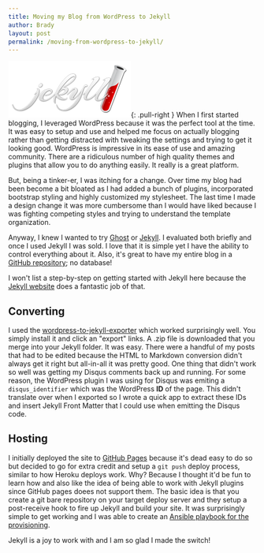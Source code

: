 ```yaml
---
title: Moving my Blog from WordPress to Jekyll
author: Brady
layout: post
permalink: /moving-from-wordpress-to-jekyll/
---
```

![Jekyll](/media/jekyll-logo.png){: .pull-right }
When I first started blogging, I leveraged WordPress because it was the perfect tool at the time.  It was easy to setup and use and helped me focus on actually blogging rather than getting distracted with tweaking the settings and trying to get it looking good.  WordPress is impressive in its ease of use and amazing community.  There are a ridiculous number of high quality themes and plugins that allow you to do anything easily.  It really is a great platform.

But, being a tinker-er, I was itching for a change.  Over time my blog had been become a bit bloated as I had added a bunch of plugins, incorporated bootstrap styling and highly customized my stylesheet.  The last time I made a design change it was more cumbersome than I would have liked because I was fighting competing styles and trying to understand the template organization.

Anyway, I knew I wanted to try [Ghost](https://ghost.org/) or [Jekyll](http://jekyllrb.com/).  I evaluated both briefly and once I used Jekyll I was sold.  I love that it is simple yet I have the ability to control everything about it.  Also, it's great to have my entire blog in a [GitHub repository](https://github.com/bradymholt/geekytidbits.com); no database!

I won't list a step-by-step on getting started with Jekyll here because the [Jekyll website](http://jekyllrb.com/docs/home/) does a fantastic job of that.

## Converting
I used the [wordpress-to-jekyll-exporter](https://github.com/benbalter/wordpress-to-jekyll-exporter) which worked surprisingly well.  You simply install it and click an "export" links.  A .zip file is downloaded that you merge into your Jekyll folder.  It was easy.  There were a handful of my posts that had to be edited because the HTML to Markdown conversion didn't always get it right but all-in-all it was pretty good.  One thing that didn't work so well was getting my Disqus comments back up and running.  For some reason, the WordPress plugin I was using for Disqus was emiting a `disqus_identifier` which was the WordPress **ID** of the page.  This didn't translate over when I exported so I wrote a quick app to extract these IDs and insert Jekyll Front Matter that I could use when emitting the Disqus code.

## Hosting
I initially deployed the site to [GitHub Pages](https://pages.github.com/) because it's dead easy to do so but decided to go for extra credit and setup a `git push` deploy process, similar to how Heroku deploys work.  Why?  Because I thought it'd be fun to learn how and also like the idea of being able to work with Jekyll plugins since GitHub pages doees not support them.  The basic idea is that you create a git bare repository on your target deploy server and they setup a post-receive hook to fire up Jekyll and build your site.  It was surprisingly simple to get working and I was able to create an [Ansible playbook for the provisioning](https://github.com/bradymholt/geekytidbits.com/tree/master/ansible).

Jekyll is a joy to work with and I am so glad I made the switch!
